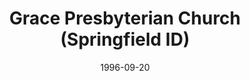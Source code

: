 ---
date: &id001 1996-09-20
end_date: null
location:
  address: 1800 North Grand Avenue West
  city: Springfield
  state: ID
minister:
- end: 2000-01-01
  name: Robert Walker
  start: 1996-01-01
  type: Pastor
- end: null
  name: Terry Dowds
  start: 2000-01-01
  type: Pastor
- end: 2002-01-01
  name: Michael Shipma
  start: 1999-01-01
  type: Associate Pastor
ministers:
- Robert Walker
- Terry Dowds
- Michael Shipma
name: Grace Presbyterian Church
names:
- end: null
  name: Grace Presbyterian Church
  start: 1996-09-20
origination_date: *id001
raw_data: 'ID

  Springfield


  Grace Presbyterian Church  (September 20, 1996- )

  1800 North Grand Avenue West

  (called Covenant Reformed Orthodox Presbyterian Church, 1996-2008)

  Pastors: Robert Walker, 1996-2000

  Terry Dowds, 2000-

  Assoc. Pastor: Michael Shipma, 1999-2002

  '
received_from: null
states:
- ID
status:
  active: true
  end_date: null
  reason: null
  received_from: null
  withdrawal_to: null
title: Grace Presbyterian Church (Springfield ID)
year_established:
- 1996

---